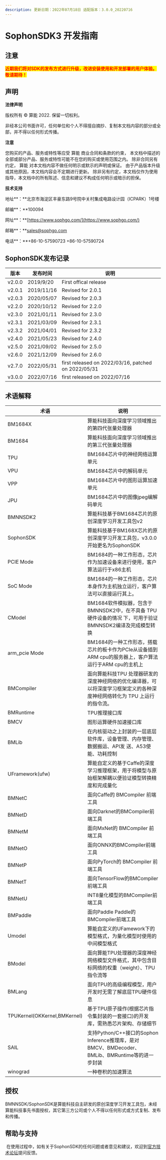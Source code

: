 ```yaml
---
description: 更新日期：2022年07月18日 适配版本：3.0.0_20220716
---
```


# SophonSDK3 开发指南

## 注意

<mark style="color:red;">**近期我们将对SDK的发布方式进行升级，改进安装使用和开发部署的用户体验。敬请期待！**</mark>

## **声明**&#x20;

**法律声明**

版权所有 © 算能 2022. 保留一切权利。

非经本公司书面许可，任何单位和个人不得擅自摘抄、复制本文档内容的部分或全部，并不得以任何形式传播。

**注意**

您购买的产品、服务或特性等应受 算能 商业合同和条款的约束， 本文档中描述的全部或部分产品、服务或特性可能不在您的购买或使用范围之内。 除非合同另有约定， 算能 对本文档内容不做任何明示或默示的声明或保证。 由于产品版本升级或其他原因，本文档内容会不定期进行更新。 除非另有约定，本文档仅作为使用指导，本文档中的所有陈述、信息和建议不构成任何明示或暗示的担保。

**技术支持**

地址**：**北京市海淀区丰豪东路9号院中关村集成电路设计园（ICPARK）1号楼

邮编**：**100094

网址**：**[https://www.sophgo.com/](https://www.sophgo.com/)

邮箱**：**[sales@sophgo.com](mailto:sales%40sophgo.com)

电话**：**+86-10-57590723 +86-10-57590724

## SophonSDK发布记录

| 版本     | 发布时间       | 说明                                                  |
| ------ | ---------- | --------------------------------------------------- |
| v2.0.0 | 2019/9/20  | First offical release                               |
| v2.0.1 | 2019/11/16 | Revised for 2.0.1                                   |
| v2.0.3 | 2020/05/07 | Revised for 2.0.3                                   |
| v2.2.0 | 2020/10/12 | Revised for 2.2.0                                   |
| v2.3.0 | 2021/01/11 | Revised for 2.3.0                                   |
| v2.3.1 | 2021/03/09 | Revised for 2.3.1                                   |
| v2.3.2 | 2021/04/01 | Revised for 2.3.2                                   |
| v2.4.0 | 2021/05/23 | Revised for 2.4.0                                   |
| v2.5.0 | 2021/09/02 | Revised for 2.5.0                                   |
| v2.6.0 | 2021/12/09 | Revised for 2.6.0                                   |
| v2.7.0 | 2022/05/31 | first released on 2022/03/16, patched on 2022/05/31 |
| v3.0.0 | 2022/07/16 | first released on 2022/07/16                        |

## 术语解释

| 术语                           | 说明                                                                          |
| ---------------------------- | --------------------------------------------------------------------------- |
| BM1684X                      | 算能科技面向深度学习领域推出的第四代张量处理器                                                     |
| BM1684                       | 算能科技面向深度学习领域推出的第三代张量处理器                                                     |
| TPU                          | BM1684芯片中的神经网络运算单元                                                          |
| VPU                          | BM1684芯片中的解码单元                                                              |
| VPP                          | BM1684芯片中的图形运算加速单元                                                          |
| JPU                          | BM1684芯片中的图像jpeg编解码单元                                                       |
| BMNNSDK2                     | 算能科技基于BM1684芯片的原创深度学习开发工具包v2                                                |
| SophonSDK                    | 算能科技基于BM168X芯片的原创深度学习开发工具包，v3.0.0开始更名为SophonSDK                             |
| PCIE Mode                    | BM1684的一种工作形态，芯片作为加速设备来进行使用，客户算法运行于x86主机                                    |
| SoC Mode                     | BM1684的一种工作形态，芯片本身作为主机独立运行，客户算法可以直接运行其上。                                    |
| CModel                       | BM1684软件模拟器，包含于BMNNSDK2中，在不具备 TPU 硬件设备的情况 下，可用于验证 BMNNSDK2编译及完成模型转换         |
| arm\_pcie Mode               | BM1684的一种工作形态，搭载芯片的板卡作为PCIe从设备插到ARM cpu的服务器上，客户算法运行于ARM cpu的主机上             |
| BMCompiler                   | 面向算能科技TPU 处理器研发的深度神经网络的优化编译器，可以将深度学习框架定义的各种深度神经网络转化为 TPU 上运行的指令流。           |
| BMRuntime                    | TPU推理接口库                                                                    |
| BMCV                         | 图形运算硬件加速接口库                                                                 |
| BMLib                        | 在内核驱动之上封装的一层底层软件库，设备管理、内存管理、数据搬运、API发 送、A53使能、功耗控制                          |
| UFramework(ufw)              | 算能自定义的基于Caffe的深度学习推理框架，用于将模型与原始框架解耦以便验证模型转换精度和完成量化                          |
| BMNetC                       | 面向Caffe的 BMCompiler 前端工具                                                    |
| BMNetD                       | 面向Darknet的BMCompiler前端工具                                                    |
| BMNetM                       | 面向MxNet的 BMCompiler 前端工具                                                    |
| BMNetO                       | 面向ONNX的BMCompiler前端工具                                                       |
| BMNetP                       | 面向PyTorch的 BMCompiler 前端工具                                                  |
| BMNetT                       | 面向TensorFlow的BMCompiler 前端工具                                                |
| BMNetU                       | INT8量化模型的BMCompiler前端工具                                                     |
| BMPaddle                     | 面向Paddle Paddle的BMCompiler前端工具                                              |
| Umodel                       | 算能自定义的UFamework下的模型格式，为量化模型时使用的中间模型格式                                       |
| BModel                       | 面向算能TPU处理器的深度神经网络模型文件格式，其中包含目标网络的权重（weight）、TPU指令流等                         |
| BMLang                       | 面向TPU的高级编程模型，用户开发时无需了解底层TPU硬件信息                                             |
| TPUKernel(OKKernel,BMKernel) | 基于TPU原子操作(根据芯片指令集封装的一套接口)的开发库，需熟悉芯片架构、存储细节                                  |
| SAIL                         | 支持Python/C++接口的Sophon Inference推理库，是对BMCV、BMDecoder、 BMLib、BMRuntime等的进一步封装 |
| winograd                     | 一种卷积的加速算法                                                                   |

## 授权

​BMNNSDK/SophonSDK是算能科技自主研发的原创深度学习开发工具包，未经算能科技事先书面授权，其它第三方公司或个人不得以任何形式或方式复制、发布和传播。

## 帮助与支持

​ 在使用过程中，如有关于SophonSDK的任何问题或者意见和建议，欢迎到[官方技术论坛](https://developer.sophgo.com/forum/index.html)提问反馈。
